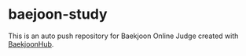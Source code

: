 # baejoon-study
This is an auto push repository for Baekjoon Online Judge created with [BaekjoonHub](https://github.com/BaekjoonHub/BaekjoonHub).
